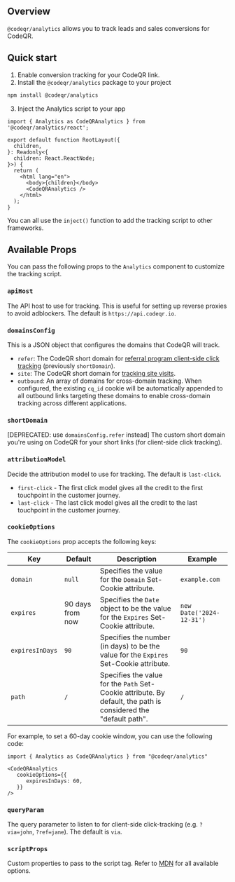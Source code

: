 ## Overview

`@codeqr/analytics` allows you to track leads and sales conversions for CodeQR.

## Quick start

  1. Enable conversion tracking for your CodeQR link.
  2. Install the `@codeqr/analytics` package to your project

  ```bash
  npm install @codeqr/analytics
  ```

  3. Inject the Analytics script to your app

  ```tsx
  import { Analytics as CodeQRAnalytics } from '@codeqr/analytics/react';

  export default function RootLayout({
    children,
  }: Readonly<{
    children: React.ReactNode;
  }>) {
    return (
      <html lang="en">
        <body>{children}</body>
        <CodeQRAnalytics />
      </html>
    );
  }
  ```
  
  You can all use the `inject()` function to add the tracking script to other frameworks.

## Available Props

You can pass the following props to the `Analytics` component to customize the tracking script.

### `apiHost`

The API host to use for tracking. This is useful for setting up reverse proxies to avoid adblockers. The default is `https://api.codeqr.io`.

### `domainsConfig`

This is a JSON object that configures the domains that CodeQR will track.

- `refer`: The CodeQR short domain for [referral program client-side click tracking](https://codeqr.link/clicks/refer) (previously `shortDomain`).
- `site`: The CodeQR short domain for [tracking site visits](https://codeqr.link/clicks/site).
- `outbound`: An array of domains for cross-domain tracking. When configured, the existing `cq_id` cookie will be automatically appended to all outbound links targeting these domains to enable cross-domain tracking across different applications.

### `shortDomain`

[DEPRECATED: use `domainsConfig.refer` instead] The custom short domain you're using on CodeQR for your short links (for client-side click tracking).

### `attributionModel`

Decide the attribution model to use for tracking. The default is `last-click`.

- `first-click` - The first click model gives all the credit to the first touchpoint in the customer journey.
- `last-click` - The last click model gives all the credit to the last touchpoint in the customer journey.

### `cookieOptions`

The `cookieOptions` prop accepts the following keys:

| Key   | Default | Description | Example |
|----------|---------|-------------|---------|
| `domain` | `null` | Specifies the value for the `Domain` Set-Cookie attribute. | `example.com` |
| `expires` | 90 days from now | Specifies the `Date` object to be the value for the `Expires` Set-Cookie attribute. | `new Date('2024-12-31')` |
| `expiresInDays` | `90` | Specifies the number (in days) to be the value for the `Expires` Set-Cookie attribute. | `90` |
| `path` | `/` | Specifies the value for the `Path` Set-Cookie attribute. By default, the path is considered the "default path". | `/` |

For example, to set a 60-day cookie window, you can use the following code:

```tsx
import { Analytics as CodeQRAnalytics } from "@codeqr/analytics"

<CodeQRAnalytics
   cookieOptions={{
      expiresInDays: 60,
   }}
/>
```

### `queryParam`

The query parameter to listen to for client-side click-tracking (e.g. `?via=john`, `?ref=jane`). The default is `via`.

### `scriptProps`

Custom properties to pass to the script tag. Refer to [MDN](https://developer.mozilla.org/en-US/docs/Web/API/HTMLScriptElement) for all available options.